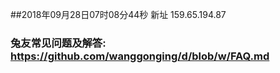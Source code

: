 ##2018年09月28日07时08分44秒 新址 159.65.194.87
### 兔友常见问题及解答: https://github.com/wanggonging/d/blob/w/FAQ.md
